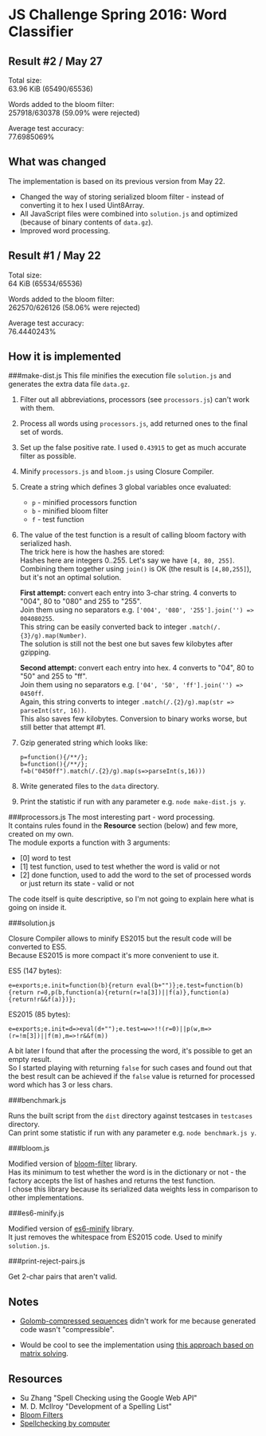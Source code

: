 JS Challenge Spring 2016: Word Classifier
=========================================

Result #2 / May 27
------------------

Total size:  
63.96 KiB (65490/65536)

Words added to the bloom filter:  
257918/630378 (59.09% were rejected)

Average test accuracy:  
77.6985069%

What was changed
----------------

The implementation is based on its previous version from May 22.

 - Changed the way of storing serialized bloom filter - instead of converting it to hex I used Uint8Array.  
 - All JavaScript files were combined into `solution.js` and optimized (because of binary contents of `data.gz`).  
 - Improved word processing.



Result #1 / May 22
------------------

Total size:  
64 KiB (65534/65536)

Words added to the bloom filter:  
262570/626126 (58.06% were rejected)

Average test accuracy:  
76.4440243%

How it is implemented
---------------------


###make-dist.js
This file minifies the execution file `solution.js` and generates the extra data file `data.gz`.  
 
 1. Filter out all abbreviations, processors (see `processors.js`) can't work with them.
 2. Process all words using `processors.js`, add returned ones to the final set of words.
 3. Set up the false positive rate. I used `0.43915` to get as much accurate filter as possible. 
 4. Minify `processors.js` and `bloom.js` using Closure Compiler.
 5. Create a string which defines 3 global variables once evaluated:
    - `p` - minified processors function
    - `b` - minified bloom filter
    - `f` - test function
    
 6. The value of the test function is a result of calling bloom factory with serialized hash.  
    The trick here is how the hashes are stored:  
    Hashes here are integers 0..255. Let's say we have `[4, 80, 255]`.
    Combining them together using `join()` is OK (the result is `[4,80,255]`), but it's not an optimal solution.  
    
    **First attempt:** convert each entry into 3-char string.
    4 converts to "004", 80 to "080" and 255 to "255".  
    Join them using no separators e.g. `['004', '080', '255'].join('') => 004080255`.  
    This string can be easily converted back to integer `.match(/.{3}/g).map(Number)`.  
    The solution is still not the best one but saves few kilobytes after gzipping.
    
    **Second attempt:** convert each entry into hex.
    4 converts to "04", 80 to "50" and 255 to "ff".  
    Join them using no separators e.g. `['04', '50', 'ff'].join('') => 0450ff`.  
    Again, this string converts to integer `.match(/.{2}/g).map(str => parseInt(str, 16))`.  
    This also saves few kilobytes. Conversion to binary works worse, but still better that attempt #1.
    
 7. Gzip generated string which looks like:
 
        p=function(){/**/};
        b=function(){/**/};
        f=b("0450ff").match(/.{2}/g).map(s=>parseInt(s,16)))
        
 8. Write generated files to the `data` directory.
 9. Print the statistic if run with any parameter e.g. `node make-dist.js y`.


###processors.js
The most interesting part - word processing.  
It contains rules found in the **Resource** section (below) and few more, created on my own.  
The module exports a function with 3 arguments:

 - [0] word to test
 - [1] test function, used to test whether the word is valid or not
 - [2] done function, used to add the word to the set of processed words or just return its state - valid or not
 
The code itself is quite descriptive, so I'm not going to explain here what is going on inside it.


###solution.js

Closure Compiler allows to minify ES2015 but the result code will be converted to ES5.  
Because ES2015 is more compact it's more convenient to use it.

ES5 (147 bytes):

    e=exports;e.init=function(b){return eval(b+"")};e.test=function(b){return r=0,p(b,function(a){return(r=!a[3])||f(a)},function(a){return!r&&f(a)})};

    
ES2015 (85 bytes):

    e=exports;e.init=d=>eval(d+"");e.test=w=>!!(r=0)||p(w,m=>(r=!m[3])||f(m),m=>!r&&f(m))
    
A bit later I found that after the processing the word, it's possible to get an empty result.  
So I started playing with returning `false` for such cases and found out that the best result can be achieved if 
the `false` value is returned for processed word which has 3 or less chars.


###benchmark.js

Runs the built script from the `dist` directory against testcases in `testcases` directory.  
Can print some statistic if run with any parameter e.g. `node benchmark.js y`.


###bloom.js

Modified version of [bloom-filter](https://github.com/bitpay/bloom-filter) library.  
Has its minimum to test whether the word is in the dictionary or not -
the factory accepts the list of hashes and returns the test function.  
I chose this library because its serialized data weights less in comparison to other implementations. 


###es6-minify.js

Modified version of [es6-minify](https://github.com/ariya/es6-minify) library.  
It just removes the whitespace from ES2015 code. Used to minify `solution.js`.


###print-reject-pairs.js

Get 2-char pairs that aren't valid.


Notes
-----

 - [Golomb-compressed sequences](https://news.ycombinator.com/item?id=4576558) didn't work for me
   because generated code wasn't "compressible".

 - Would be cool to see the implementation using
   [this approach based on matrix solving](http://arxiv.org/pdf/0804.1845v1.pdf).


Resources
---------

  - Su Zhang "Spell Checking using the Google Web API"
  - M. D. McIlroy "Development of a Spelling List"
  - [Bloom Filters](https://www.jasondavies.com/bloomfilter/)
  - [Spellchecking by computer](http://www.dcs.bbk.ac.uk/~roger/spellchecking.html)